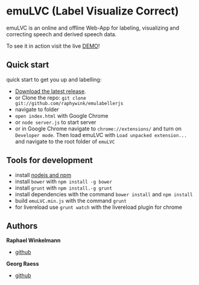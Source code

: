 
# emuLVC (Label Visualize Correct) 

emuLVC is an online and offline Web-App for labeling, visualizing and correcting  speech and derived speech data. 

To see it in action visit the live [DEMO](http://www.phonetik.uni-muenchen.de/~raphael/emuLVC/index.html)!



## Quick start

quick start to get you up and labelling:

* [Download the latest release](https://github.com/raphywink/emuLVC/zipball/master).
* or Clone the repo: `git clone git://github.com/raphywink/emulabellerjs`
* navigate to folder
* `open index.html` with Google Chrome
* or `node server.js` to start server
* or in Google Chrome navigate to `chrome://extensions/` and turn on `Developer mode`. Then load emuLVC with `Load unpacked extension...` and navigate to the root folder of `emuLVC`

## Tools for development

* install [nodejs and npm](http://nodejs.org/)
* install `bower` with `npm install -g bower`
* install `grunt` with `npm install.-g grunt`
* install dependencies with the command `bower install` and `npm install`
* build `emuLVC.min.js` with the command `grunt`
* for livereload use `grunt watch` with the livereload plugin for chrome  

## Authors

**Raphael Winkelmann**

+ [github](http://github.com/raphywink)

**Georg Raess**

+ [github](http://github.com/georgraess)
